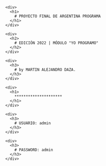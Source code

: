 <html>
  <body>
    
    <div>
      <h1>
        # PROYECTO FINAL DE ARGENTINA PROGRAMA
      </h1>
    </div>
    
    <div>
      <h2>
        # EDICIÓN 2022 | MÓDULO "YO PROGRAMO"
      </h2>
    </div>
    
    <div>
      <h3>
        # by MARTIN ALEJANDRO DAZA.
      </h3>
    </div>
    
    <div>
      <h1>
        *********************
      </h1>
    </div>
    
    <div>
      <h3>
        # USUARIO: admin
      </h3>
    </div>
    
    <div>
      <h3>
        # PASSWORD: admin
      </h3>
    </div>
    
  </body>
</html>
